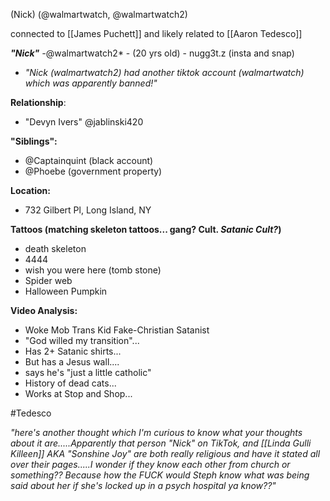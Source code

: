 (Nick) (@walmartwatch, @walmartwatch2)

connected to [[James Puchett]] and likely related to [[Aaron Tedesco]]

_**"Nick"** -_@walmartwatch2* - (20 yrs old) - nugg3t.z (insta and snap) 
- *"Nick (walmartwatch2) had another tiktok account (walmartwatch) which was apparently banned!"*

**Relationship**: 
- "Devyn Ivers" @jablinski420 


**"Siblings":** 
- @Captainquint (black account) 
- @Phoebe (government property)


**Location:**
- 732 Gilbert Pl, Long Island, NY


**Tattoos (matching skeleton tattoos... gang? Cult. *Satanic Cult?*)**
- death skeleton
- 4444
- wish you were here (tomb stone)
- Spider web
- Halloween Pumpkin


**Video Analysis:**
- Woke Mob Trans Kid Fake-Christian Satanist
- "God willed my transition"...
- Has 2+ Satanic shirts... 
- But has a Jesus wall.... 
- says he's "just a little catholic" 
- History of dead cats... 
- Works at Stop and Shop...


#Tedesco 

*"here's another thought which I'm curious to know what your thoughts about it are.....Apparently that person "Nick" on TikTok, and [[Linda Gulli Killeen]] AKA "Sonshine Joy" are both really religious and have it stated all over their pages.....I wonder if they know each other from church or something?? Because how the FUCK would Steph know what was being said about her if she's locked up in a psych hospital ya know??"*

